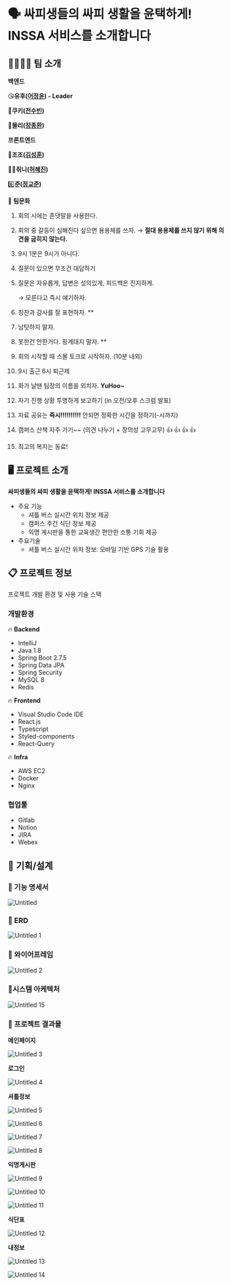 # 🗣️ **싸피생들의 싸피 생활을 윤택하게! INSSA 서비스를 소개합니다**

## **👨‍👨‍👧‍👧 팀 소개**

**백엔드**

😘**유후([어정윤](https://github.com/jeongyuneo)) - Leader**

🍪**쿠키([전수빈](https://github.com/soob511))**

🙎**몰리([장종환](https://github.com/jj-jjong))**

**프론트엔드**

🏇**조조([김성훈](https://github.com/seonghun0828))**

🧞‍♀️**쥐니([허혜진](https://github.com/hhjin015))**

6️⃣**준([정교준](https://github.com/jeongkyojun))**

****🎯 팀문화****

1. 회의 시에는 존댓말을 사용한다.
2. 회의 중 갈등이 심해진다 싶으면 용용체를 쓰자. → **절대 용용체를 쓰지 않기 위해 의견을 굽히지 않는다.**
3. 9시 1분은 9시가 아니다.
4. 질문이 있으면 무조건 대답하기
5. 질문은 자유롭게, 답변은 성의있게, 피드백은 진지하게.

   → 모른다고 즉시 얘기하자.

6. 칭찬과 감사를 잘 표현하자. **
7. 남탓하지 말자.
8. 못한건 안한거다. 핑계대지 말자. **
9. 회의 시작할 때 스몰 토크로 시작하자. (10분 내외)
10. 9시 출근 6시 퇴근제
11. 화가 날땐 팀장의 이름을 외치자. **YuHoo~**
12. 자기 진행 상황 투명하게 보고하기 (in 오전/오후 스크럼 발표)
13. 자료 공유는 **즉시!!!!!!!!!!** 안되면 정확한 시간을 정하기(-시까지)
14. 캠퍼스 산책 자주 가기~~ (의견 나누기 + 창의성 고무고무) 👍 👍 👍 👍
15. 최고의 복지는 동료!

## **🖥 프로젝트 소개**

**싸피생들의 싸피 생활을 윤택하게! INSSA 서비스를 소개합니다**

- 주요 기능
    - 셔틀 버스 실시간 위치 정보 제공
    - 캠퍼스 주간 식단 정보 제공
    - 익명 게시판을 통한 교육생간 편안한 소통 기회 제공
- 주요기술
    - 셔틀 버스 실시간 위치 정보: 모바일 기반 GPS 기술 활용

## **📋 프로젝트 정보**

프로젝트 개발 환경 및 사용 기술 스택

### **개발환경**

🔥 **Backend**

- IntelliJ
- Java 1.8
- Spring Boot 2.7.5
- Spring Data JPA
- Spring Security
- MySQL 8
- Redis

🔥 **Frontend**

- Visual Studio Code IDE
- React.js
- Typescript
- Styled-components
- React-Query

🔥 **Infra**

- AWS EC2
- Docker
- Nginx

### **협업툴**

- Gitlab
- Notion
- JIRA
- Webex

## **💼 기획/설계**

### **📑 기능 명세서**

![Untitled](https://user-images.githubusercontent.com/62989828/202932171-742ad256-2ddd-43cd-95a7-8a019bcae23c.png)

### ****💾 ERD****

![Untitled 1](https://user-images.githubusercontent.com/62989828/202932135-b8507ee5-40ae-4962-b5d2-6cbf9d9637d7.png)

### 🎨 와이어프레임

![Untitled 2](https://user-images.githubusercontent.com/62989828/202932158-859b733c-1e31-4576-be1c-65eae0a6e294.png)

### 📐시스템 아케텍처

![Untitled 15](https://user-images.githubusercontent.com/62989828/202932475-cb5f9df7-8b99-4f42-8377-ab5e77c11457.png)

### ****📜 프로젝트 결과물****

****메인페이지****

![Untitled 3](https://user-images.githubusercontent.com/62989828/202932287-2e30d14e-dc76-4707-aed7-cddad7e2aa6f.png)

****로그인****

![Untitled 4](https://user-images.githubusercontent.com/62989828/202932323-379fbabd-324c-4cb0-9424-fdc4c034c6f6.png)

**셔틀정보**

![Untitled 5](https://user-images.githubusercontent.com/62989828/202932333-fadb4994-9dc6-4be5-b6a0-74823ff97724.png)

![Untitled 6](https://user-images.githubusercontent.com/62989828/202932350-2ff0ab20-1bbe-4654-a833-e4564aa45c69.png)

![Untitled 7](https://user-images.githubusercontent.com/62989828/202932361-db29451f-12a1-4d12-86b4-2528b2419163.png)

![Untitled 8](https://user-images.githubusercontent.com/62989828/202932368-2aea7042-bf8e-47f7-8f87-6e0a0cc55c66.png)

**익명게시판**

![Untitled 9](https://user-images.githubusercontent.com/62989828/202932380-e6d69183-3d14-4682-a78d-32bd73ff97fe.png)

![Untitled 10](https://user-images.githubusercontent.com/62989828/202932403-cddaa160-4909-4cfd-8578-0b6e4b3f72c6.png)

![Untitled 11](https://user-images.githubusercontent.com/62989828/202932407-2069a0f0-3504-47d9-a116-17718a2d2f28.png)

**식단표**

![Untitled 12](https://user-images.githubusercontent.com/62989828/202932426-ed36573f-e255-4c29-9ee4-8fe7c1932e59.png)

**내정보**

![Untitled 13](https://user-images.githubusercontent.com/62989828/202932463-10710764-50a3-4f00-bb85-9836b426449f.png)

![Untitled 14](https://user-images.githubusercontent.com/62989828/202932470-f0fb3ded-2b4a-416f-91c7-3ba424848768.png)
